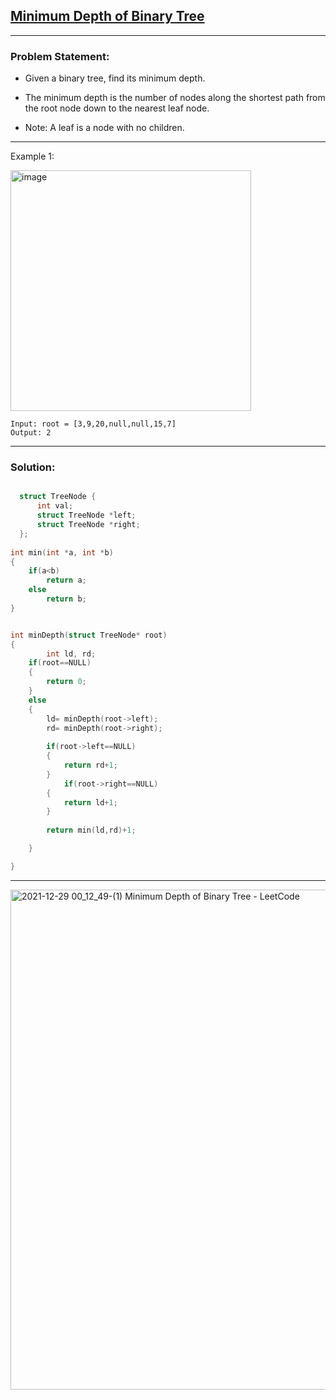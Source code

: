 
## [Minimum Depth of Binary Tree](https://leetcode.com/problems/minimum-depth-of-binary-tree/)

----------------------------------------------------------------------

### Problem Statement:
- Given a binary tree, find its minimum depth.

- The minimum depth is the number of nodes along the shortest path from the root node down to the nearest leaf node.

- Note: A leaf is a node with no children.

----------------------------------------------------

Example 1:

<img width="385" alt="image" src="https://user-images.githubusercontent.com/85113641/147597362-13c5202b-a4e7-4f6a-a913-9159b914e5ac.png">


```
Input: root = [3,9,20,null,null,15,7]
Output: 2

```
 
--------------------------------------------------------------------
### Solution:

```c

  struct TreeNode {
      int val;
      struct TreeNode *left;
      struct TreeNode *right;
  };
 
int min(int *a, int *b)
{
    if(a<b)
        return a;
    else
        return b;
}


int minDepth(struct TreeNode* root)
{
        int ld, rd;
	if(root==NULL)
	{
		return 0;
	}
	else
	{
		ld= minDepth(root->left);
		rd= minDepth(root->right);
        
        if(root->left==NULL)
        {
            return rd+1;
        }
            if(root->right==NULL)
        {
            return ld+1;
        }
		
		return min(ld,rd)+1;

	}

}
```

------------------------------------------------------------------------------------------------------------------------------------------

<img width="800" alt="2021-12-29 00_12_49-(1) Minimum Depth of Binary Tree - LeetCode" src="https://user-images.githubusercontent.com/85113641/147597205-38762517-30af-4903-bbd8-dd1eab64cd5c.png">
